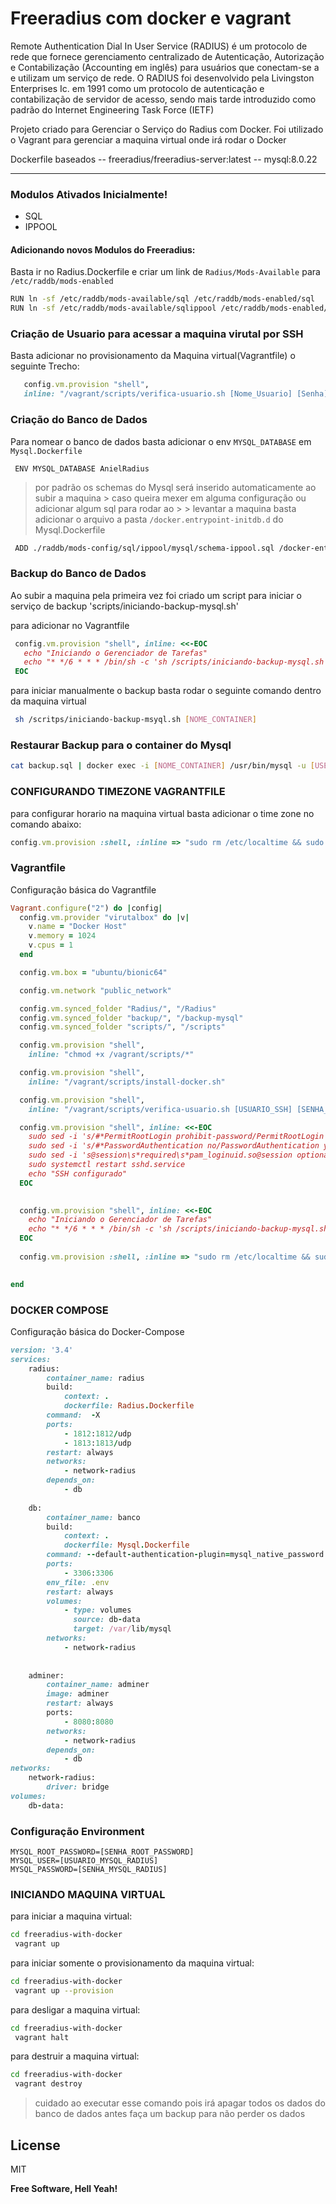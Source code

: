 # Freeradius com docker e vagrant
Remote Authentication Dial In User Service (RADIUS) é um protocolo de rede que fornece gerenciamento centralizado de Autenticação, Autorização e Contabilização (Accounting em inglês) para usuários que conectam-se a e utilizam um serviço de rede. O RADIUS foi desenvolvido pela Livingston Enterprises Ic. em 1991 como um protocolo de autenticação e contabilização de servidor de acesso, sendo mais tarde introduzido como padrão do Internet Engineering Task Force (IETF)

Projeto criado para Gerenciar o Serviço do Radius com Docker. Foi utilizado o Vagrant para gerenciar a maquina virtual onde irá rodar o Docker
 
Dockerfile baseados
    -- freeradius/freeradius-server:latest
    -- mysql:8.0.22
***

### Modulos Ativados Inicialmente!

  - SQL
  - IPPOOL


#### Adicionando novos Modulos do Freeradius:
 Basta ir no Radius.Dockerfile e criar um link de `Radius/Mods-Available` para `/etc/raddb/mods-enabled` 
 
 ```sh
RUN ln -sf /etc/raddb/mods-available/sql /etc/raddb/mods-enabled/sql
RUN ln -sf /etc/raddb/mods-available/sqlippool /etc/raddb/mods-enabled/sqlippool
 ```

### Criação de Usuario para acessar a maquina virutal por SSH
Basta adicionar no provisionamento da Maquina virtual(Vagrantfile) o seguinte Trecho:

 ```rb
    config.vm.provision "shell", 
    inline: "/vagrant/scripts/verifica-usuario.sh [Nome_Usuario] [Senha]"
 ```

### Criação do Banco de Dados
Para nomear o banco de dados basta adicionar o env `MYSQL_DATABASE` em `Mysql.Dockerfile`

```
 ENV MYSQL_DATABASE AnielRadius
```

> por padrão os schemas do Mysql será inserido automaticamente ao subir a maquina > caso queira mexer em alguma configuração ou adicionar algum sql para rodar ao > > levantar a maquina basta adicionar o arquivo a pasta  `/docker.entrypoint-initdb.d` do Mysql.Dockerfile


```sh
 ADD ./raddb/mods-config/sql/ippool/mysql/schema-ippool.sql /docker-entrypoint-initdb.d/
```

### Backup do Banco de Dados
Ao subir a maquina pela primeira vez foi criado um script para iniciar o serviço de backup 'scripts/iniciando-backup-mysql.sh'

para adicionar no Vagrantfile 
 ``` rb
  config.vm.provision "shell", inline: <<-EOC
    echo "Iniciando o Gerenciador de Tarefas"
    echo "* */6 * * * /bin/sh -c 'sh /scripts/iniciando-backup-mysql.sh [NOME_CONTAINER]'" | crontab -
  EOC
 ```

para iniciar manualmente o backup basta rodar o seguinte comando dentro da maquina virtual
 ```sh
  sh /scritps/iniciando-backup-msyql.sh [NOME_CONTAINER]
 ``` 


### Restaurar Backup para o container do Mysql
``` sh
cat backup.sql | docker exec -i [NOME_CONTAINER] /usr/bin/mysql -u [USER_MYSQL] --password=[USER_PASSWORD_MYSQL] [DATABASE]
```

### CONFIGURANDO TIMEZONE VAGRANTFILE
para configurar horario na maquina virtual basta adicionar o time zone no comando abaixo:
``` rb
config.vm.provision :shell, :inline => "sudo rm /etc/localtime && sudo ln -s /usr/share/zoneinfo/America/Sao_Paulo /etc/localtime", run: "always"
```

### Vagrantfile
Configuração básica do Vagrantfile

``` rb
Vagrant.configure("2") do |config|
  config.vm.provider "virutalbox" do |v|
    v.name = "Docker Host"
    v.memory = 1024
    v.cpus = 1
  end

  config.vm.box = "ubuntu/bionic64"

  config.vm.network "public_network"

  config.vm.synced_folder "Radius/", "/Radius"
  config.vm.synced_folder "backup/", "/backup-mysql"
  config.vm.synced_folder "scripts/", "/scripts"

  config.vm.provision "shell",
    inline: "chmod +x /vagrant/scripts/*"

  config.vm.provision "shell",
    inline: "/vagrant/scripts/install-docker.sh"

  config.vm.provision "shell", 
    inline: "/vagrant/scripts/verifica-usuario.sh [USUARIO_SSH] [SENHA_SSH]"

  config.vm.provision "shell", inline: <<-EOC
    sudo sed -i 's/#*PermitRootLogin prohibit-password/PermitRootLogin yes/g' /etc/ssh/sshd_config
    sudo sed -i 's/#*PasswordAuthentication no/PasswordAuthentication yes/g' /etc/ssh/sshd_config
    sudo sed -i 's@session\s*required\s*pam_loginuid.so@session optional pam_loginuid.so@g' /etc/pam.d/sshd
    sudo systemctl restart sshd.service
    echo "SSH configurado"
  EOC

  
  config.vm.provision "shell", inline: <<-EOC
    echo "Iniciando o Gerenciador de Tarefas"
    echo "* */6 * * * /bin/sh -c 'sh /scripts/iniciando-backup-mysql.sh banco'" | crontab -
  EOC
  
  config.vm.provision :shell, :inline => "sudo rm /etc/localtime && sudo ln -s /usr/share/zoneinfo/America/Sao_Paulo /etc/localtime", run: "always"  

  
end

```

### DOCKER COMPOSE
Configuração básica do Docker-Compose
``` rb
version: '3.4'
services: 
    radius:
        container_name: radius
        build:
            context: .
            dockerfile: Radius.Dockerfile
        command:  -X
        ports: 
            - 1812:1812/udp
            - 1813:1813/udp
        restart: always
        networks: 
            - network-radius
        depends_on: 
            - db
    
    db:
        container_name: banco
        build:
            context: .
            dockerfile: Mysql.Dockerfile
        command: --default-authentication-plugin=mysql_native_password
        ports: 
            - 3306:3306
        env_file: .env
        restart: always
        volumes: 
            - type: volumes
              source: db-data
              target: /var/lib/mysql
        networks: 
            - network-radius
        
    
    adminer:
        container_name: adminer
        image: adminer
        restart: always
        ports:
            - 8080:8080
        networks: 
            - network-radius
        depends_on: 
            - db
networks: 
    network-radius:
        driver: bridge
volumes: 
    db-data:
```

### Configuração Environment
``` env
MYSQL_ROOT_PASSWORD=[SENHA_ROOT_PASSWORD]
MYSQL_USER=[USUARIO_MYSQL_RADIUS]
MYSQL_PASSWORD=[SENHA_MYSQL_RADIUS]
```

### INICIANDO MAQUINA VIRTUAL
para iniciar a maquina virtual:

``` sh
cd freeradius-with-docker
 vagrant up
```

para iniciar somente o provisionamento da maquina virtual:

``` sh
cd freeradius-with-docker
 vagrant up --provision
```

para desligar a maquina virtual: 
``` sh
cd freeradius-with-docker
 vagrant halt
```

para destruir a maquina virtual: 
``` sh
cd freeradius-with-docker
 vagrant destroy
```
 > cuidado ao executar esse comando pois irá apagar todos os dados do banco de dados antes faça um backup para não perder os dados
 
License
----

MIT


**Free Software, Hell Yeah!**
